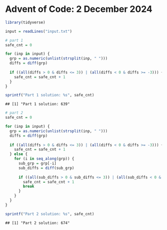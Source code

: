 Advent of Code: 2 December 2024
================

``` r
library(tidyverse)
```

``` r
input = readLines("input.txt")
```

``` r
# part 1
safe_cnt = 0

for (inp in input) {
  grp = as.numeric(unlist(strsplit(inp, " ")))
  diffs = diff(grp)
  
  if ((all(diffs > 0 & diffs <= 3)) | (all(diffs < 0 & diffs >= -3))) {
    safe_cnt = safe_cnt + 1
  }
}

sprintf("Part 1 solution: %s", safe_cnt)
```

    ## [1] "Part 1 solution: 639"

``` r
# part 2
safe_cnt = 0

for (inp in input) {
  grp = as.numeric(unlist(strsplit(inp, " ")))
  diffs = diff(grp)
  
  if ((all(diffs > 0 & diffs <= 3)) | (all(diffs < 0 & diffs >= -3))) {
    safe_cnt = safe_cnt + 1
  } else {
    for (i in seq_along(grp)) {
      sub_grp = grp[-i]
      sub_diffs = diff(sub_grp)
      
      if ((all(sub_diffs > 0 & sub_diffs <= 3)) | (all(sub_diffs < 0 & sub_diffs >= -3))) {
        safe_cnt = safe_cnt + 1
        break
      }
    }
  }
}

sprintf("Part 2 solution: %s", safe_cnt)
```

    ## [1] "Part 2 solution: 674"
